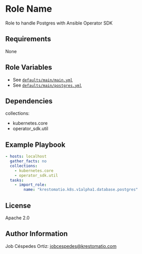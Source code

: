 Role Name
=========

Role to handle Postgres with Ansible Operator SDK

Requirements
------------

None

Role Variables
--------------

- See [`defaults/main/main.yml`](defaults/main/main.yml)
- See [`defaults/main/postgres.yml`](defaults/main/postgres.yml)

Dependencies
------------

collections:
- kubernetes.core
- operator_sdk.util

Example Playbook
----------------

```yaml
- hosts: localhost
  gather_facts: no
  collections:
    - kubernetes.core
    - operator_sdk.util
  tasks:
    - import_role:
        name: "krestomatio.k8s.v1alpha1.database.postgres"
```
License
-------

Apache 2.0

Author Information
------------------

Job Céspedes Ortiz: jobcespedes@krestomatio.com
